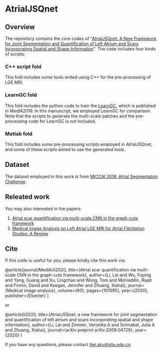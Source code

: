 # AtrialJSQnet

## Overview
The repository contains the core codes of "[AtrialJSQnet: A New Framework for Joint Segmentation and Quantification of Left Atrium and Scars Incorporating Spatial and Shape Information](https://arxiv.org/pdf/2008.04729.pdf)".
The code includes four kinds of scripts:
### C++ script fold
This fold includes some tools writed using C++ for the pre-processing of LGE MRI.
### LearnGC fold
This fold includes the python code to train the [LearnGC](https://www.sciencedirect.com/science/article/pii/S1361841519301355), which is published in MedIA2019.
In this manuscript, we employed LearnGC for comparison.
Note that the scripts to generate the multi-scale patches and the pre-processing code for LearnGC is not included.
### Matlab fold
This fold includes some pre-processing scripts employed in AtrialJSQnet, and some of these scripts aimed to use the generated tools.

## Dataset
The dataset employed in this work is from [MICCAI 2018: Atrial Segmentation Challenge](http://www.cardiacatlas.org/challenges/left-atrium-fibrosis-and-scar-segmentation-challenge/).

## Releated work
You may also interested in the papers:
1. [Atrial scar quantification via multi-scale CNN in the graph-cuts framework](https://www.sciencedirect.com/science/article/pii/S1361841519301355)
2. [Medical Image Analysis on Left Atrial LGE MRI for Atrial Fibrillation Studies: A Review](https://arxiv.org/pdf/2106.09862.pdf)


## Cite
If this code is useful for you, please kindly cite this work via:

@article{journal/MedIA/li2020,
  title={Atrial scar quantification via multi-scale CNN in the graph-cuts framework},
  author={Li, Lei and Wu, Fuping and Yang, Guang and Xu, Lingchao and Wong, Tom and Mohiaddin, Raad and Firmin, David and Keegan, Jennifer and Zhuang, Xiahai},
  journal={Medical image analysis},
  volume={60},
  pages={101595},
  year={2020},
  publisher={Elsevier}
}

or

@article{li2020,
  title={AtrialJSQnet: a new framework for joint segmentation and quantification of left atrium and scars incorporating spatial and shape information},
  author={Li, Lei and Zimmer, Veronika A and Schnabel, Julia A and Zhuang, Xiahai},
  journal={arXiv preprint arXiv:2008.04729},
  year={2020}
}


If you have any questions, please contact lilei.sky@sjtu.edu.cn.

